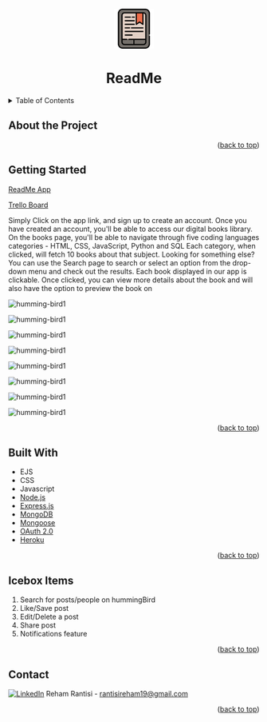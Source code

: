 <!-- PROJECT LOGO -->
<br />
<div align="center">
    <img src="/src/images/logo.png" alt="ReadMe" width="80" height="80">
  <h1 align="center">ReadMe</h1>
</div>

<!-- TABLE OF CONTENTS -->

<details>
  <summary>Table of Contents</summary>
  <ol>
    <li><a href="#about-the-project">About The Project</a>
    <li><a href="#getting-started">Getting Started</a></li>
    <li><a href="#built-with">Built With</a></li>
    <li><a href="#icebox">Ice Box</a></li>
    <li><a href="#contact">Contact</a></li>
  </ol>
</details>

<!-- CONTENT -->

## About the Project

<!-- HummingBird is a vibrant online community platform where you can connect with people from your community and build strong relationships.

Here's why:

- Engage with your local community by creating posts and sharing your knowledge by commenting on someone else's post
- Ask for recommendations, advice, or any type of help
- Get to know your neighbors and share common interests and hobbies
- Make new friends! We really encourage strong community relationships at HummingBird.

Our platform is designed to be a one-stop shop for all your community needs. Whether you are looking for advice or recommendations - you can ask for help and/or donate time by supporting your local community. -->

<p align="right">(<a href="#top">back to top</a>)</p>

## Getting Started

[ReadMe App](https://readme-books.herokuapp.com/)

[Trello Board](https://trello.com/b/cEi5soEZ/project3-readme)

Simply Click on the app link, and sign up to create an account.
Once you have created an account, you'll be able to access our digital books library.
On the books page, you'll be able to navigate through five coding languages categories - HTML, CSS, JavaScript, Python and SQL
Each category, when clicked, will fetch 10 books about that subject.
Looking for something else? 
You can use the Search page to search or select an option from the drop-down menu and check out the results.
Each book displayed in our app is clickable. Once clicked, you can view more details about the book and will also have the option to preview the book on 

![humming-bird1](/public/imgs/hb1.jpeg)

![humming-bird1](/public/imgs/hb2.jpeg)

![humming-bird1](/public/imgs/hb3.jpeg)

![humming-bird1](/public/imgs/hb4.jpeg)

![humming-bird1](/public/imgs/hb5.jpeg)

![humming-bird1](/public/imgs/hb6.png)

![humming-bird1](/public/imgs/hb7.png)

![humming-bird1](/public/imgs/erd.png)

<p align="right">(<a href="#top">back to top</a>)</p>

## Built With

- EJS
- CSS
- Javascript
- [Node.js](https://nodejs.org/)
- [Express.js](https://expressjs.com/)
- [MongoDB](https://mongodb.com/)
- [Mongoose](https://mongoosejs.com/)
- [OAuth 2.0](https://console.cloud.google.com/apis/dashboard)
- [Heroku](https://www.heroku.com/)
<p align="right">(<a href="#top">back to top</a>)</p>

## Icebox Items

1. Search for posts/people on hummingBird
2. Like/Save post
3. Edit/Delete a post
4. Share post
5. Notifications feature

<p align="right">(<a href="#top">back to top</a>)</p>

## Contact

[![LinkedIn](https://img.shields.io/badge/-LinkedIn-blue?style=flat-square&logo=Linkedin&logoColor=white&link=https://www.linkedin.com/in/rehamrantisi/)](https://www.linkedin.com/in/rehamrantisi/) Reham Rantisi - rantisireham19@gmail.com

<p align="right">(<a href="#top">back to top</a>)</p>

